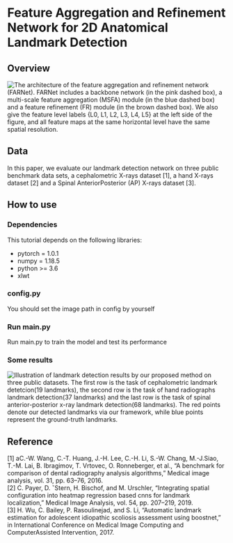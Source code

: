 # Feature Aggregation and Refinement Network for 2D Anatomical Landmark Detection

## Overview
![The architecture of the feature aggregation and refinement network (FARNet). FARNet includes a backbone network
(in the pink dashed box), a multi-scale feature aggregation (MSFA) module (in the blue dashed box) and a feature refinement
(FR) module (in the brown dashed box). We also give the feature level labels {L0, L1, L2, L3, L4, L5} at the left side of the
figure, and all feature maps at the same horizontal level have the same spatial resolution.]('/imgae/FARNet_bold.pdf')

## Data
In this paper, we evaluate our landmark detection network
on three public benchmark data sets, a cephalometric X-rays
dataset [1], a hand X-rays dataset [2] and a Spinal AnteriorPosterior (AP) X-rays dataset [3].
## How to use
### Dependencies
This tutorial depends on the following libraries:
* pytorch = 1.0.1
* numpy = 1.18.5
* python >= 3.6
* xlwt

### config.py
You should set the image path in config by yourself

### Run main.py
Run main.py to train the model and test its performance

### Some results 
![ Illustration of landmark detection results by our proposed method on three public datasets. The first row is the task
of cephalometric landmark detetcion(19 landmarks), the second row is the task of hand radiographs landmark detection(37
landmarks) and the last row is the task of spinal anterior-posterior x-ray landmark detection(68 landmarks). The red points
denote our detected landmarks via our framework, while blue points represent the ground-truth landmarks.]('/image/results.png')

## Reference
[1] aC.-W. Wang, C.-T. Huang, J.-H. Lee, C.-H. Li, S.-W. Chang, M.-J.Siao, T.-M. Lai, B. Ibragimov, T. Vrtovec, O. Ronneberger, et al., “A benchmark for comparison of dental radiography analysis algorithms,” Medical image analysis, vol. 31, pp. 63–76, 2016.  
[2] C. Payer, D. ˇStern, H. Bischof, and M. Urschler, “Integrating spatial configuration into heatmap regression based cnns for landmark localization,” Medical Image Analysis, vol. 54, pp. 207–219, 2019.  
[3] H. Wu, C. Bailey, P. Rasoulinejad, and S. Li, “Automatic landmark estimation for adolescent idiopathic scoliosis assessment using boostnet,” in International Conference on Medical Image Computing and ComputerAssisted Intervention, 2017.  